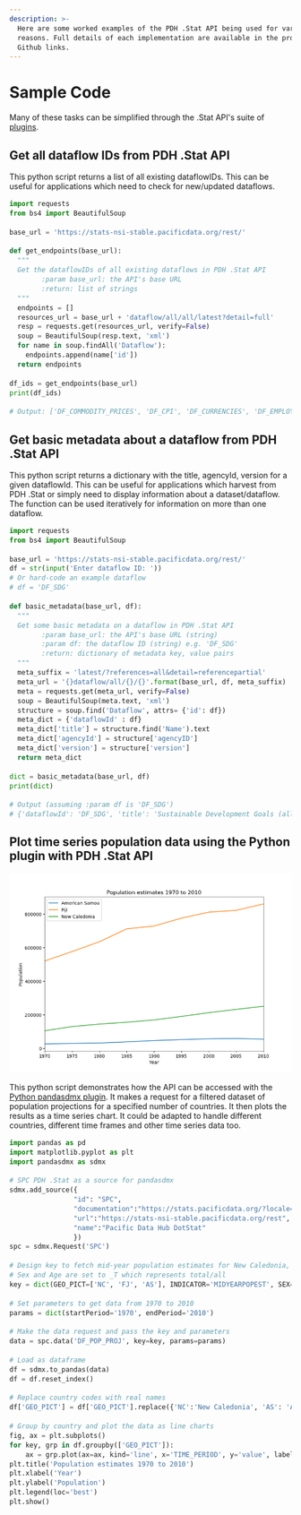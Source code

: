 ```yaml
---
description: >-
  Here are some worked examples of the PDH .Stat API being used for various
  reasons. Full details of each implementation are available in the provided
  Github links.
---
```


# Sample Code

Many of these tasks can be simplified through the .Stat API's suite of [plugins](../plugins/).

## **Get all dataflow IDs from PDH .Stat API**

This python script returns a list of all existing dataflowIDs. This can be useful for applications which need to check for new/updated dataflows.

```python
import requests
from bs4 import BeautifulSoup

base_url = 'https://stats-nsi-stable.pacificdata.org/rest/'

def get_endpoints(base_url):
  """
  Get the dataflowIDs of all existing dataflows in PDH .Stat API
        :param base_url: the API's base URL
        :return: list of strings
  """
  endpoints = []
  resources_url = base_url + 'dataflow/all/all/latest?detail=full'
  resp = requests.get(resources_url, verify=False)
  soup = BeautifulSoup(resp.text, 'xml')
  for name in soup.findAll('Dataflow'):
    endpoints.append(name['id'])
  return endpoints

df_ids = get_endpoints(base_url)
print(df_ids)

# Output: ['DF_COMMODITY_PRICES', 'DF_CPI', 'DF_CURRENCIES', 'DF_EMPLOYED', 'DF_EMPRATES', 'DF_GFS', 'DF_HHEXP', 'DF_IMTS', 'DF_LABEMP', 'DF_NATIONAL_ACCOUNTS', 'DF_NEET', 'DF_NMDI', 'DF_NMDI_DEV', 'DF_NMDI_EDU', 'DF_NMDI_FIS', 'DF_NMDI_HEA', 'DF_NMDI_INF', 'DF_NMDI_OTH', 'DF_NMDI_POP', 'DF_OVERSEAS_VISITORS', 'DF_POCKET', 'DF_POP_COAST', 'DF_POP_DENSITY', 'DF_POP_PROJ', 'DF_SDG', 'DF_SDG_01', 'DF_SDG_02', 'DF_SDG_03', 'DF_SDG_04', 'DF_SDG_05', 'DF_SDG_06', 'DF_SDG_07', 'DF_SDG_08', 'DF_SDG_09', 'DF_SDG_10', 'DF_SDG_11', 'DF_SDG_12', 'DF_SDG_13', 'DF_SDG_14', 'DF_SDG_15', 'DF_SDG_16', 'DF_SDG_17', 'DF_UIS', 'DF_VITAL']
```

## **Get basic metadata about a dataflow from PDH .Stat API**

This python script returns a dictionary with the title, agencyId, version for a given dataflowId. This can be useful for applications which harvest from PDH .Stat or simply need to display information about a dataset/dataflow. The function can be used iteratively for information on more than one dataflow.

```python
import requests
from bs4 import BeautifulSoup

base_url = 'https://stats-nsi-stable.pacificdata.org/rest/'
df = str(input('Enter dataflow ID: '))
# Or hard-code an example dataflow
# df = 'DF_SDG'

def basic_metadata(base_url, df):
  """
  Get some basic metadata on a dataflow in PDH .Stat API
        :param base_url: the API's base URL (string)
        :param df: the dataflow ID (string) e.g. 'DF_SDG'
        :return: dictionary of metadata key, value pairs
  """
  meta_suffix = 'latest/?references=all&detail=referencepartial'
  meta_url = '{}dataflow/all/{}/{}'.format(base_url, df, meta_suffix)
  meta = requests.get(meta_url, verify=False)
  soup = BeautifulSoup(meta.text, 'xml')
  structure = soup.find('Dataflow', attrs= {'id': df})
  meta_dict = {'dataflowId' : df}
  meta_dict['title'] = structure.find('Name').text
  meta_dict['agencyId'] = structure['agencyID']
  meta_dict['version'] = structure['version']
  return meta_dict

dict = basic_metadata(base_url, df)
print(dict)

# Output (assuming :param df is 'DF_SDG')
# {'dataflowId': 'DF_SDG', 'title': 'Sustainable Development Goals (all)', 'agencyId': 'SPC', 'version': '3.0'}
```

## **Plot time series population data using the Python plugin with PDH .Stat API**

![](../../.gitbook/assets/population_snippet.png)

This python script demonstrates how the API can be accessed with the [Python pandasdmx plugin](../plugins/python.md). It makes a request for a filtered dataset of population projections for a specified number of countries. It then plots the results as a time series chart. It could be adapted to handle different countries, different time frames and other time series data too.

```python
import pandas as pd
import matplotlib.pyplot as plt
import pandasdmx as sdmx

# SPC PDH .Stat as a source for pandasdmx
sdmx.add_source({
                "id": "SPC",
                "documentation":"https://stats.pacificdata.org/?locale=en",
                "url":"https://stats-nsi-stable.pacificdata.org/rest",
                "name":"Pacific Data Hub DotStat"
                })
spc = sdmx.Request('SPC')

# Design key to fetch mid-year population estimates for New Caledonia, Fiji and American Samoa
# Sex and Age are set to _T which represents total/all
key = dict(GEO_PICT=['NC', 'FJ', 'AS'], INDICATOR='MIDYEARPOPEST', SEX='_T', AGE='_T')

# Set parameters to get data from 1970 to 2010
params = dict(startPeriod='1970', endPeriod='2010')

# Make the data request and pass the key and parameters
data = spc.data('DF_POP_PROJ', key=key, params=params)

# Load as dataframe
df = sdmx.to_pandas(data)
df = df.reset_index()

# Replace country codes with real names
df['GEO_PICT'] = df['GEO_PICT'].replace({'NC':'New Caledonia', 'AS': 'American Samoa', 'FJ': 'Fiji'})

# Group by country and plot the data as line charts
fig, ax = plt.subplots()
for key, grp in df.groupby(['GEO_PICT']):
    ax = grp.plot(ax=ax, kind='line', x='TIME_PERIOD', y='value', label=key)
plt.title('Population estimates 1970 to 2010')
plt.xlabel('Year')
plt.ylabel('Population')
plt.legend(loc='best')
plt.show()
```

